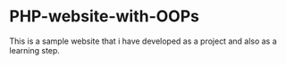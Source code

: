 # PHP-website-with-OOPs
This is a sample website that i have developed as a project and also as a learning step. 
